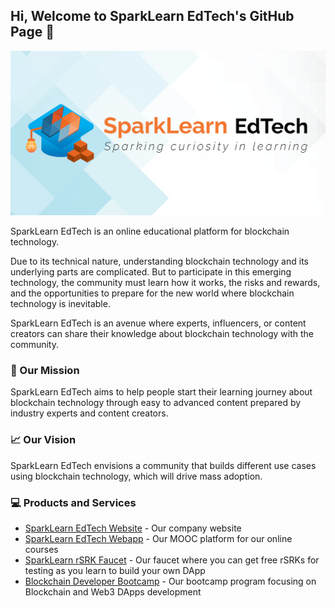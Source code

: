 ## Hi, Welcome to SparkLearn EdTech's GitHub Page 👋

![SparkLearn EdTech Cover Photo](https://github.com/sparklearnedtech/.github/blob/main/images/cover-photo.png)

SparkLearn EdTech is an online educational platform for blockchain technology.

Due to its technical nature, understanding blockchain technology and its underlying parts are complicated. But to participate in this emerging technology, the community must learn how it works, the risks and rewards, and the opportunities to prepare for the new world where blockchain technology is inevitable.

SparkLearn EdTech is an avenue where experts, influencers, or content creators can share their knowledge about blockchain technology with the community.

### 🎯 Our Mission

SparkLearn EdTech aims to help people start their learning journey about blockchain technology through easy to advanced content prepared by industry experts and content creators.

### 📈 Our Vision

SparkLearn EdTech envisions a community that builds different use cases using blockchain technology, which will drive mass adoption.

### 💻 Products and Services

- [SparkLearn EdTech Website](https://sparklearn-edtech.com) - Our company website
- [SparkLearn EdTech Webapp](https://app.sparklearn-edtech.com) - Our MOOC platform for our online courses
- [SparkLearn rSRK Faucet](https://faucet.sparklearn-edtech.com) - Our faucet where you can get free rSRKs for testing as you learn to build your own DApp
- [Blockchain Developer Bootcamp](https://github.com/primer/css) - Our bootcamp program focusing on Blockchain and Web3 DApps development
